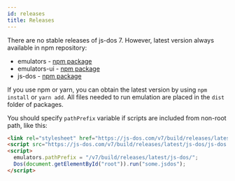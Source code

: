 ```yaml
---
id: releases
title: Releases
---
```


There are no stable releases of js-dos 7. However, latest version always available in npm repository: 

* emulators - [npm package](https://www.npmjs.com/package/emulators)
* emulators-ui - [npm package](https://www.npmjs.com/package/emulators-ui)
* js-dos - [npm package](https://www.npmjs.com/package/js-dos/v/beta)

If you use npm or yarn, you can obtain the latest version by using `npm install` or `yarn add`.
All files needed to run emulation are placed in the `dist` folder of packages.

You should specify `pathPrefix` variable if scripts are included from non-root path, like this:
```html
<link rel="stylesheet" href="https://js-dos.com/v7/build/releases/latest/js-dos/js-dos.css">
<script src="https://js-dos.com/v7/build/releases/latest/js-dos/js-dos.js"/>
<script>
  emulators.pathPrefix = "/v7/build/releases/latest/js-dos/";
  Dos(document.getElementById("root")).run("some.jsdos");
</script>
```
